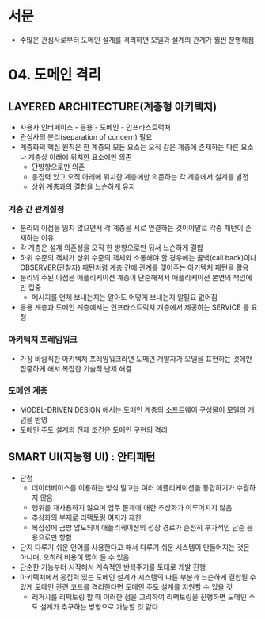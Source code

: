 # 서문
- 수많은 관심사로부터 도메인 설계를 격리하면 모델과 설계의 관계가 훨씬 분명해짐

# 04. 도메인 격리
## LAYERED ARCHITECTURE(계층형 아키텍처)
- 사용자 인터페이스 - 응용 - 도메인 - 인프라스트럭처
- 관심사의 분리(separation of concern) 필요
- 계층화의 핵심 원칙은 한 계층의 모든 요소는 오직 같은 계층에 존재하는 다른 요소나 계층상 아래에 위치한 요소에만 의존
  - 단방향으로만 의존
  - 응집력 있고 오직 아래에 위치한 계층에만 의존하는 각 계층에서 설계를 발전
  - 상위 계층과의 결합을 느슨하게 유지

### 계층 간 관계설정
- 분리의 이점을 잃지 않으면서 각 계층을 서로 연결하는 것이야말로 각종 패턴이 존재하는 이유
- 각 계층은 설걔 의존성을 오직 한 방향으로만 둬서 느슨하게 결합
- 하위 수준의 객체가 상위 수준의 객체와 소통해야 할 경우에는 콜백(call back)이나 OBSERVER(관찰자) 패턴처럼 계층 간에 관계를 맺어주는 아키텍처 패턴을 활용
- 분리의 주된 이점은 애플리케이션 계층이 단순해저서 애플리케이션 본연의 책임에만 집중
  - 메시지를 언제 보내는지는 알아도 어떻게 보내는지 알필요 없어짐
- 응용 계층과 도메인 계층에서는 인프라스트럭처 걔층에서 제공하는 SERVICE 를 요청

### 아키텍처 프레임워크
- 가장 바람직한 아키텍처 프레임워크라면 도메인 개발자가 모델을 표현하는 것에만 집중하게 해서 복잡한 기술적 난제 해결

### 도메인 계층
- MODEL-DRIVEN DESIGN 에서는 도메인 계층의 소프트웨어 구성물이 모델의 개념을 반영
- 도메인 주도 설계의 전제 조건은 도메인 구현의 격리

## SMART UI(지능형 UI) : 안티패턴
- 단점
  - 데이터베이스를 이용하는 방식 말고는 여러 애플리케이션을 통합하기가 수월하지 않음
  - 행위를 재사용하지 않으며 업무 문제에 대한 추상화가 이루어지지 않음
  - 추상화의 부재로 리팩토링 여지가 제한
  - 복잡성에 금방 압도되어 애플리케이션의 성장 경로가 순전히 부가적인 단순 응용으로만 향함
- 단지 다루기 쉬운 언어를 사용한다고 해서 다루기 쉬운 시스템이 만들어지는 것은 아니며, 오히려 비용이 많이 들 수 있음
- 단순한 기능부터 시작해서 계속적인 반복주기를 토대로 개발 진행
- 아키텍처에서 응집력 있는 도메인 설계가 시스템의 다른 부분과 느슨하게 결합될 수 있게 도메인 관련 코드를 격리한다면 도메인 주도 설계를 지원할 수 있을 것
  - 레거시를 리팩토링 할 때 이러한 점을 고려하여 리팩토링을 진행하면 도메인 주도 설계가 추구하는 방향으로 가능할 것 같다
